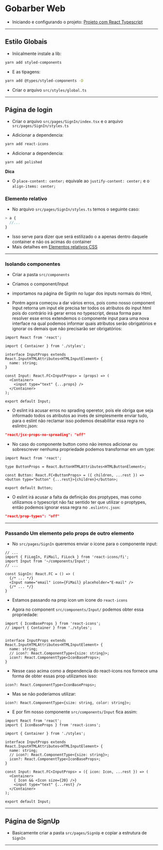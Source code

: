 # Gobarber Web

- Iniciando e configurando o projeto: [Projeto com React Typescript](https://github.com/mrcarromesa/gostack-fundamentos-reactjs)


---

## Estilo Globais

- Iniicalmente instale a lib:

```bash
yarn add styled-components
```

- E as tipagens:

```bash
yarn add @types/styled-components -D
```


- Criar o arquivo `src/styles/global.ts`

---

## Página de login

- Criar o arquivo `src/pages/SignIn/index.tsx` e o arquivo `src/pages/SignIn/styles.ts`

- Adicionar a dependencia:

```bash
yarn add react-icons
```

- Adicionar a dependencia:

```bash
yarn add polished
```

**Dica**

- O `place-content: center;` equivale ao `justify-content: center;` e o `align-items: center;`

### Elemento relativo

- No arquivo `src/pages/SignIn/styles.ts` temos o seguinte caso:

```ts
> a {
  //...
}

```

- Isso serve para dizer que será estilizado o a apenas dentro daquele container e não os acimas do container
- Mais detalhes em [Elementos relativos CSS](https://github.com/mrcarromesa/react-redux-parte1#elementos-relativos-css)


---

### Isolando componentes

- Criar a pasta `src/components`

- Criamos o component/Input

- importamos na página de SignIn no lugar dos inputs normais do Html,

- Porém agora começou a dar vários erros, pois como nosso component Input retorna um input ele precisa ter todos os atributos do input html pois do contrário irá gerar erros no typescript, dessa forma para resolver esse erros extendemos o componente input para uma nova interface na qual podemos informar quais atributos serão obrigatórios e ignorar os demais que não precisarão ser obrigatórios:

```tsx
import React from 'react';

import { Container } from './styles';

interface InputProps extends React.InputHTMLAttributes<HTMLInputElement> {
  name: string;
}

const Input: React.FC<InputProps> = (props) => (
  <Container>
    <input type="text" {...props} />
  </Container>
);

export default Input;

```

- O eslint irá acusar erros no sprading operetor, pois ele obriga que seja informado todos os atributos ao invés de simplesmente enviar tudo, para o eslint não reclamar isso podemos desabilitar essa regra no eslintrc.json:

```json
"react/jsx-props-no-spreading": "off"
```

- No caso do componente button como não iremos adicionar ou sobrescrever nenhuma propriedade podemos transformar em um type:

```tsx
import React from 'react';

type ButtonProps = React.ButtonHTMLAttributes<HTMLButtonElement>;

const Button: React.FC<ButtonProps> = ({ children, ...rest }) => <button type="button" {...rest}>{children}</button>;

export default Button;

```

- O eslint irá acusar a falta da definição dos proptypes, mas como utilizamos o typescript não faz sentido ter que utilizar o proptypes, então podemos ignorar essa regra no `.eslintrc.json`:

```json
"react/prop-types": "off"
```

---

### Passando Um elemento pelo props de outro elemento

- No `src/pages/SignIn` queremos enviar o icone para o componente input:

```tsx
// ...
import { FiLogIn, FiMail, FiLock } from 'react-icons/fi';
import Input from '~/components/Input';
// ...

const SignIn: React.FC = () => (
  {/* ... */}
  <Input name="email" icon={FiMail} placeholder="E-mail" />
  {/* ... */}
}

```

- Estamos passando na prop icon um icone do `react-icons`

- Agora no component `src/components/Input/` podemos obter essa propriedade:

```tsx
import { IconBaseProps } from 'react-icons';
// import { Container } from './styles';


interface InputProps extends React.InputHTMLAttributes<HTMLInputElement> {
  name: string;
  // icon?: React.ComponentType<{size: string}>;
  icon?: React.ComponentType<IconBaseProps>;
}
```

- Nesse caso acima como a dependencia do react-icons nos fornece uma forma de obter essas prop utilizamos isso:

```tsx
icon?: React.ComponentType<IconBaseProps>;
```

- Mas se não poderiamos utilizar:

```tsx
icon?: React.ComponentType<{size: string, color: string}>;
```

- E por fim nosso componente `src/components/Input` fica assim:

```tsx
import React from 'react';
import { IconBaseProps } from 'react-icons';

import { Container } from './styles';

interface InputProps extends React.InputHTMLAttributes<HTMLInputElement> {
  name: string;
  // icon?: React.ComponentType<{size: string}>;
  icon?: React.ComponentType<IconBaseProps>;
}

const Input: React.FC<InputProps> = ({ icon: Icon, ...rest }) => (
  <Container>
    { Icon && <Icon size={20} />}
    <input type="text" {...rest} />
  </Container>
);

export default Input;

```


---

## Página de SignUp

- Basicamente criar a pasta `src/pages/SignUp` e copiar a estrutura de `SignIn`

---
